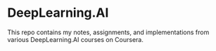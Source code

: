 # DeepLearning.AI
This repo contains my notes, assignments, and implementations from various DeepLearning.AI courses on Coursera.
